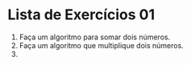 # Lista de Exercícios 01

1) Faça um algoritmo para somar dois números.
2)  Faça um algoritmo que multiplique dois números.
3)  
